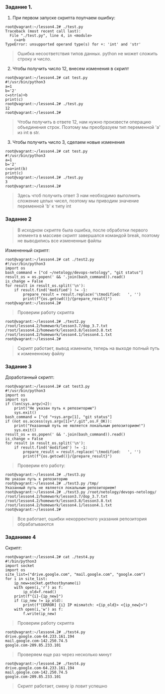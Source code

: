 ### Задание 1.
1. При первом запуске скрипта поулчаем ошибку:
````
root@vagrant:~/lesson4.2# ./test.py 
Traceback (most recent call last):
  File "./test.py", line 4, in <module>
    c=a+b
TypeError: unsupported operand type(s) for +: 'int' and 'str'
````
> Ошибка несоответствия типов данных. python не может сложить строку и число.

2. Чтобы получить число 12, внесем изменения в скрипт
````
root@vagrant:~/lesson4.2# cat test.py 
#!/usr/bin/python3
a=1
b='2'
c=str(a)+b
print(c)
root@vagrant:~/lesson4.2# ./test.py 
12
root@vagrant:~/lesson4.2# 
````
>Чтобы получить в ответе 12, нам нужно произвести операцию объединения строк.
>Поэтому мы преобразуем тип переменной 'a' из int в str.

3. Чтобы получить число 3, сделаем новые изменения
````
root@vagrant:~/lesson4.2# cat test.py 
#!/usr/bin/python3
a=1
b='2'
c=a+int(b)
print(c)
root@vagrant:~/lesson4.2# ./test.py 
3
root@vagrant:~/lesson4.2# 
````
>Здесь чтоб получить ответ 3 нам необходимо выполнить сложение целых чисел,
> поэтому мы приводим значение переменной 'b' к типу int


### Задание 2
>В исходном скрипте была ошибка, после обработки первого элемента в массиве
скрипт завершался командой break, поэтому не выводились все измененные файлы

Измененный скрипт:
````
root@vagrant:~/lesson4.2# cat ./test2.py 
#!/usr/bin/python3
import os
bash_command = ["cd ~/netology/devops-netology", "git status"]
result_os = os.popen(' && '.join(bash_command)).read()
is_change = False
for result in result_os.split('\n'):
    if result.find('modified') != -1:
        prepare_result = result.replace('\tmodified:   ', '')
        print(f"{os.getcwd()}/{prepare_result}")
root@vagrant:~/lesson4.2# 
````
>Проверим работу скрипта
````
root@vagrant:~/lesson4.2# ./test2.py 
/root/lesson4.2/homework/lesson3.7/dop_3.7.txt
/root/lesson4.2/homework/lesson3.8/lesson3.8.txt
/root/lesson4.2/homework/lesson4.1/lesson4.1.txt
root@vagrant:~/lesson4.2# 
````
> Скрипт работает, вывод изменили, 
> теперь на выходе полный путь к измененному файлу


### Задание 3
Доработанный скрипт:
````
root@vagrant:~/lesson4.2# cat test3.py 
#!/usr/bin/python3
import os
import sys
if (len(sys.argv)<2):
    print("Не указан путь к репозиторию")
    sys.exit()
bash_command = ["cd "+sys.argv[1], "git status"]
if (not os.access(sys.argv[1]+"/.git",os.F_OK)):
    print("Указанный путь не является локальным репозиторием!")
    sys.exit()
result_os = os.popen(' && '.join(bash_command)).read()
is_change = False
for result in result_os.split('\n'):
    if result.find('modified') != -1:
        prepare_result = result.replace('\tmodified:   ', '')
        print(f"{os.getcwd()}/{prepare_result}")
````

>Проверим его работу:
````
root@vagrant:~/lesson4.2# ./test3.py 
Не указан путь к репозиторию
root@vagrant:~/lesson4.2# ./test3.py /tmp/
Указанный путь не является локальным репозиторием!
root@vagrant:~/lesson4.2# ./test3.py /root/netology/devops-netology/
/root/lesson4.2/homework/lesson3.7/dop_3.7.txt
/root/lesson4.2/homework/lesson3.8/lesson3.8.txt
/root/lesson4.2/homework/lesson4.1/lesson4.1.txt
root@vagrant:~/lesson4.2# 
````
>Все работает, ошибки некорректного указания репозитория обрабатываются


### Заданиме 4
Скрипт:
````
root@vagrant:~/lesson4.2# cat ./test4.py 
#!/bin/python3
import socket
import os
site_list=("drive.google.com", "mail.google.com", "google.com")
for i in site_list:
    ip_new=socket.gethostbyname(i)
    with open(i,'r') as f:
        ip_old=f.read()
    print(f"{i}-{ip_new}")
    if (ip_new != ip_old):
        print(f"[ERROR] {i} IP mismatch: <{ip_old}> <{ip_new}>")
    with open(i,'w') as f:
        f.write(ip_new)
````

>Проверим работу скрипта
````
root@vagrant:~/lesson4.2# ./test4.py 
drive.google.com-64.233.161.194
mail.google.com-142.250.74.5
google.com-209.85.233.101
````

>Проверяем еще раз через несколько минут
````
root@vagrant:~/lesson4.2# ./test4.py 
drive.google.com-64.233.161.194
mail.google.com-142.250.74.5
google.com-209.85.233.101
````
>Скрипт работает, смену ip ловит успешно



